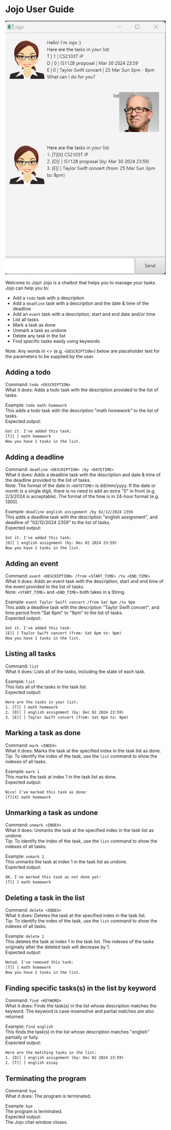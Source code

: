# Jojo User Guide

![Picture of Jojo's UI.](./Ui.png)

Welcome to Jojo! Jojo is a chatbot that helps you to manage your tasks.
Jojo can help you to: 
- Add a `todo` task with a description
- Add a `deadline` task with a description and the date & time of the deadline 
- Add an `event` task with a description, start and end date and/or time
- List all tasks 
- Mark a task as done 
- Unmark a task as undone
- Delete any task in the list 
- Find specific tasks easily using keywords 

Note: Any words in <> (e.g. `<DESCRIPTION>`) below are placeholder text for the parameters to be supplied by the user.

## Adding a todo
Command: `todo <DESCRIPTION>`<br>
What it does: Adds a todo task with the description provided to the list of tasks. <br>

Example: `todo math homework` <br>
This adds a todo task with the description "math homework" to the list of tasks. <br>
Expected output: <br>
```
Got it. I've added this task:
[T][ ] math homework
Now you have 1 tasks in the list.
```

## Adding a deadline
Command: `deadline <DESCRIPTION> /by <DATETIME>`<br>
What it does: Adds a deadline task with the description and date & time of the deadline provided to the list of tasks. 
<br>
Note: The format of the date in `<DATETIME>` is dd/mm/yyyy. If the date or month is a single digit, there is no need to 
add an extra "0" in front (e.g. 2/3/2024 is acceptable). The format of the time is in 24-hour format (e.g. 1300). <br>

Example: `deadline english assignment /by 02/12/2024 2359` <br>
This adds a deadline task with the description "english assignment", and deadline of "02/12/2024 2359" to the list of 
tasks. <br>
Expected output: <br>
```
Got it. I've added this task:
[D][ ] english assignment (by: Dec 02 2024 23:59)
Now you have 1 tasks in the list.
```

## Adding an event 
Command: `event <DESCRIPTION> /from <START_TIME> /to <END_TIME>` <br>
What it does: Adds an event task with the description, start and end time of the event provided to the list of tasks. 
<br>
Note: `<START_TIME>` and `<END_TIME>` both takes in a String. <br>

Example: `event Taylor Swift concert /from Sat 6pm /to 9pm` <br>
This adds a deadline task with the description "Taylor Swift concert", and time period from "Sat 6pm" to "9pm" to the 
list of tasks. <br>
Expected output: <br>
```
Got it. I've added this task:
[E][ ] Taylor Swift concert (from: Sat 6pm to: 9pm)
Now you have 1 tasks in the list.
```

## Listing all tasks
Command: `list` <br>
What it does: Lists all of the tasks, including the state of each task. <br>

Example: `list` <br>
This lists all of the tasks in the task list. <br>
Expected output: <br>
```
Here are the tasks in your list:
1. [T][ ] math homework
2. [D][ ] english assignment (by: Dec 02 2024 23:59)
3. [E][ ] Taylor Swift concert (from: Sat 6pm to: 9pm)
```

## Marking a task as done
Command: `mark <INDEX>` <br>
What it does: Marks the task at the specified index in the task list as done. <br>
Tip: To identify the index of the task, use the `list` command to show the indexes of all tasks. <br>

Example: `mark 1` <br>
This marks the task at index 1 in the task list as done. <br>
Expected output: <br>
```
Nice! I've marked this task as done:
[T][X] math homework
```

## Unmarking a task as undone
Command: `unmark <INDEX>` <br>
What it does: Unmarks the task at the specified index in the task list as undone. <br>
Tip: To identify the index of the task, use the `list` command to show the indexes of all tasks. <br>

Example: `unmark 1` <br>
This unmarks the task at index 1 in the task list as undone. <br>
Expected output: <br>
```
OK, I've marked this task as not done yet:
[T][ ] math homework
```

## Deleting a task in the list
Command: `delete <INDEX>` <br>
What it does: Deletes the task at the specified index in the task list. <br>
Tip: To identify the index of the task, use the `list` command to show the indexes of all tasks. <br>

Example: `delete 1` <br>
This deletes the task at index 1 in the task list. The indexes of the tasks originally after the deleted task will 
decrease by 1. <br>
Expected output: <br>
```
Noted. I've removed this task:
[T][ ] math homework
Now you have 2 tasks in the list.
```

## Finding specific tasks(s) in the list by keyword
Command: `find <KEYWORD>` <br>
What it does: Finds the task(s) in the list whose description matches the keyword. The keyword is case-insensitive and 
partial matches are also returned. <br>

Example: `find english` <br>
This finds the task(s) in the list whose description matches "english" partially or fully. <br>
Expected output: <br>
```
Here are the matching tasks in the list:
1. [D][ ] english assignment (by: Dec 02 2024 23:59)
2. [T][ ] english essay
```

## Terminating the program
Command: `bye` <br>
What it does: The program is terminated. <br>

Example: `bye` <br>
The program is terminated. <br>
Expected output: <br>
The Jojo chat window closes. <br>
